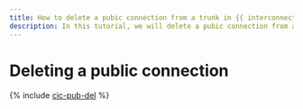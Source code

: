 ```yaml
---
title: How to delete a pubic connection from a trunk in {{ interconnect-full-name }}
description: In this tutorial, we will delete a pubic connection from a trunk in {{ interconnect-name }}.
---
```


# Deleting a public connection

{% include [cic-pub-del](../../_tutorials/routing/pub-del.md) %}

